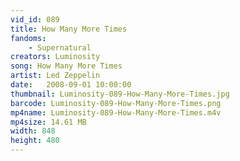 ```yaml
---
vid_id: 089
title: How Many More Times
fandoms:
    - Supernatural
creators: Luminosity
song: How Many More Times
artist: Led Zeppelin
date:   2008-09-01 10:00:00
thumbnail: Luminosity-089-How-Many-More-Times.jpg
barcode: Luminosity-089-How-Many-More-Times.png
mp4name: Luminosity-089-How-Many-More-Times.m4v
mp4size: 14.61 MB
width: 848
height: 480
---
```



  